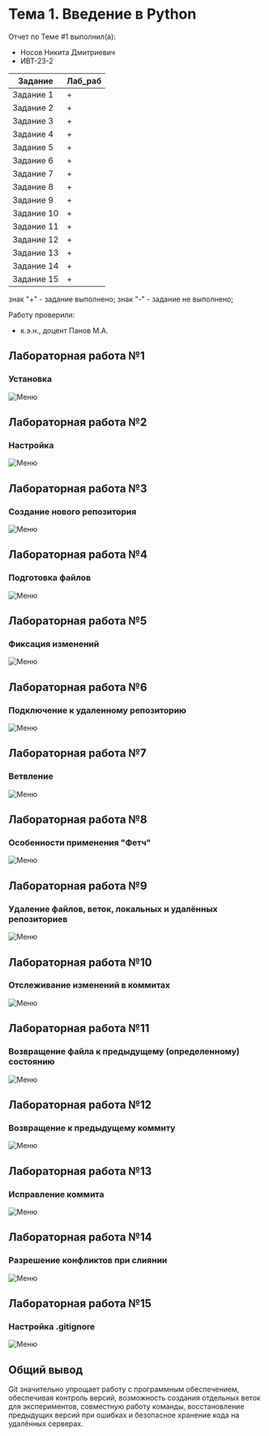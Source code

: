 # Тема 1. Введение в Python
Отчет по Теме #1 выполнил(а):
- Носов Никита Дмитриевич
- ИВТ-23-2

| Задание | Лаб_раб |
| ------ | ------ |
| Задание 1 | + |
| Задание 2 | + |
| Задание 3 | + |
| Задание 4 | + |
| Задание 5 | + |
| Задание 6 | + |
| Задание 7 | + |
| Задание 8 | + |
| Задание 9 | + |
| Задание 10 | + |
| Задание 11 | + |
| Задание 12 | + |
| Задание 13 | + |
| Задание 14 | + |
| Задание 15 | + |

знак "+" - задание выполнено; знак "-" - задание не выполнено;

Работу проверили:
- к.э.н., доцент Панов М.А.

## Лабораторная работа №1
### Установка
![Меню](pic/photo_1_2025-09-15_01-33-21.jpg)

## Лабораторная работа №2
### Настройка
![Меню](pic/photo_2_2025-09-15_01-33-21.jpg)

## Лабораторная работа №3
### Создание нового репозитория
![Меню](pic/photo_3_2025-09-15_01-33-21.jpg)

## Лабораторная работа №4
### Подготовка файлов
![Меню](pic/photo_4_2025-09-15_01-33-21.jpg)

## Лабораторная работа №5
### Фиксация изменений
![Меню](pic/photo_5_2025-09-15_01-33-21.jpg)

## Лабораторная работа №6
### Подключение к удаленному репозиторию
![Меню](pic/photo_6_2025-09-15_01-33-21.jpg)

## Лабораторная работа №7
### Ветвление
![Меню](pic/photo_7_2025-09-15_01-33-21.jpg)

## Лабораторная работа №8
### Особенности применения "Фетч"
![Меню](pic/photo_8_2025-09-15_01-33-21.jpg)

## Лабораторная работа №9
### Удаление файлов, веток, локальных и удалённых репозиториев
![Меню](pic/photo_9_2025-09-15_01-33-21.jpg)

## Лабораторная работа №10
### Отслеживание изменений в коммитах
![Меню](pic/photo_10_2025-09-15_01-33-21.jpg)

## Лабораторная работа №11
### Возвращение файла к предыдущему (определенному) состоянию
![Меню](pic/photo_11_2025-09-15_01-33-21.jpg)

## Лабораторная работа №12
### Возвращение к предыдущему коммиту
![Меню](pic/photo_12_2025-09-15_01-33-21.jpg)

## Лабораторная работа №13
### Исправление коммита
![Меню](pic/photo_13_2025-09-15_01-33-21.jpg)

## Лабораторная работа №14
### Разрешение конфликтов при слиянии
![Меню](pic/photo_14_2025-09-15_01-33-21.jpg)

## Лабораторная работа №15
### Настройка .gitignore
![Меню](pic/photo_2025-09-15_01-35-32.jpg)


## Общий вывод

Git значительно упрощает работу с программным обеспечением, обеспечивая контроль версий, возможность создания отдельных веток для экспериментов, совместную работу команды, восстановление предыдущих версий при ошибках и безопасное хранение кода на удалённых серверах.
